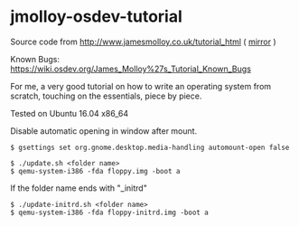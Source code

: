 # jmolloy-osdev-tutorial
Source code from http://www.jamesmolloy.co.uk/tutorial_html ( [mirror](https://jachermocilla.github.io/jmolloy-osdev-tutorial) )

Known Bugs: https://wiki.osdev.org/James_Molloy%27s_Tutorial_Known_Bugs

For me, a very good tutorial on how to write an operating system from 
scratch, touching on the essentials, piece by piece.

Tested on Ubuntu 16.04 x86_64


Disable automatic opening in window after mount.
```
$ gsettings set org.gnome.desktop.media-handling automount-open false
```

```
$ ./update.sh <folder name>
$ qemu-system-i386 -fda floppy.img -boot a
```

If the folder name ends with "_initrd"
```
$ ./update-initrd.sh <folder name>
$ qemu-system-i386 -fda floppy-initrd.img -boot a
```
